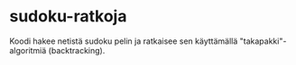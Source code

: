 # sudoku-ratkoja
Koodi hakee netistä sudoku pelin ja ratkaisee sen käyttämällä "takapakki"-algoritmiä (backtracking).
